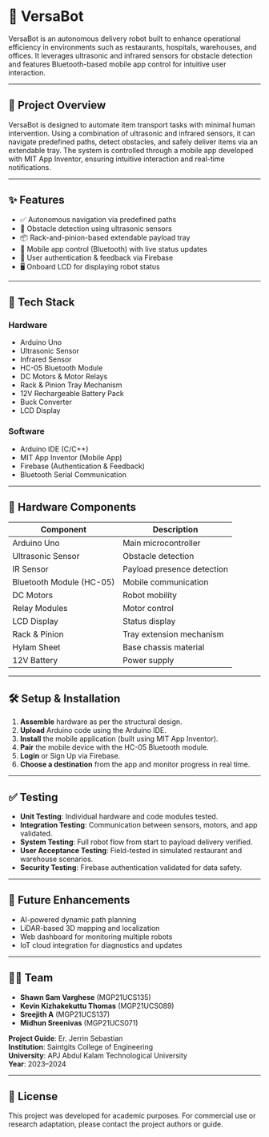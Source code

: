 # 🤖 VersaBot

VersaBot is an autonomous delivery robot built to enhance operational efficiency in environments such as restaurants, hospitals, warehouses, and offices. It leverages ultrasonic and infrared sensors for obstacle detection and features Bluetooth-based mobile app control for intuitive user interaction.


---

## 🚀 Project Overview

VersaBot is designed to automate item transport tasks with minimal human intervention. Using a combination of ultrasonic and infrared sensors, it can navigate predefined paths, detect obstacles, and safely deliver items via an extendable tray. The system is controlled through a mobile app developed with MIT App Inventor, ensuring intuitive interaction and real-time notifications.

---

## ✨ Features

- ✅ Autonomous navigation via predefined paths
- 🧭 Obstacle detection using ultrasonic sensors
- 📦 Rack-and-pinion-based extendable payload tray
- 📱 Mobile app control (Bluetooth) with live status updates
- 🔐 User authentication & feedback via Firebase
- 🖥 Onboard LCD for displaying robot status

---

## 🧠 Tech Stack

### Hardware
- Arduino Uno
- Ultrasonic Sensor
- Infrared Sensor
- HC-05 Bluetooth Module
- DC Motors & Motor Relays
- Rack & Pinion Tray Mechanism
- 12V Rechargeable Battery Pack
- Buck Converter
- LCD Display

### Software
- Arduino IDE (C/C++)
- MIT App Inventor (Mobile App)
- Firebase (Authentication & Feedback)
- Bluetooth Serial Communication

---

## 🧰 Hardware Components

| Component               | Description                            |
|------------------------|----------------------------------------|
| Arduino Uno            | Main microcontroller                   |
| Ultrasonic Sensor      | Obstacle detection                     |
| IR Sensor              | Payload presence detection             |
| Bluetooth Module (HC-05)| Mobile communication                   |
| DC Motors              | Robot mobility                         |
| Relay Modules          | Motor control                          |
| LCD Display            | Status display                         |
| Rack & Pinion          | Tray extension mechanism               |
| Hylam Sheet            | Base chassis material                  |
| 12V Battery            | Power supply                           |

---

## 🛠️ Setup & Installation

1. **Assemble** hardware as per the structural design.
2. **Upload** Arduino code using the Arduino IDE.
3. **Install** the mobile application (built using MIT App Inventor).
4. **Pair** the mobile device with the HC-05 Bluetooth module.
5. **Login** or Sign Up via Firebase.
6. **Choose a destination** from the app and monitor progress in real time.

---

## ✅ Testing

- **Unit Testing**: Individual hardware and code modules tested.
- **Integration Testing**: Communication between sensors, motors, and app validated.
- **System Testing**: Full robot flow from start to payload delivery verified.
- **User Acceptance Testing**: Field-tested in simulated restaurant and warehouse scenarios.
- **Security Testing**: Firebase authentication validated for data safety.

---

## 🚧 Future Enhancements

- AI-powered dynamic path planning
- LiDAR-based 3D mapping and localization
- Web dashboard for monitoring multiple robots
- IoT cloud integration for diagnostics and updates

---

## 👨‍💻 Team

- **Shawn Sam Varghese** (MGP21UCS135)  
- **Kevin Kizhakekuttu Thomas** (MGP21UCS089)  
- **Sreejith A** (MGP21UCS137)  
- **Midhun Sreenivas** (MGP21UCS071)  

**Project Guide**: Er. Jerrin Sebastian  
**Institution**: Saintgits College of Engineering  
**University**: APJ Abdul Kalam Technological University  
**Year**: 2023–2024

---

## 📄 License

This project was developed for academic purposes. For commercial use or research adaptation, please contact the project authors or guide.

